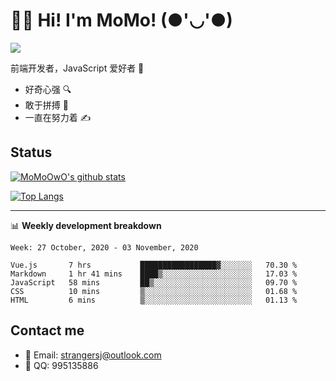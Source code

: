 # 👨‍🎓 Hi! I'm MoMo! (●'◡'●)

[![](https://img.shields.io/badge/-@MoMoOwO-%23181717?style=flat-square&logo=github)](https://github.com/MoMoOwO)

前端开发者，JavaScript 爱好者 💖
- 好奇心强 🔍
- 敢于拼搏 💪
- 一直在努力着 ✍

## Status

[![MoMoOwO's github stats](https://github-readme-stats.vercel.app/api?username=MoMoOwO&show_icons=true&theme=tokyonight)](https://github.com/MoMoOwO)

[![Top Langs](https://github-readme-stats.vercel.app/api/top-langs/?username=MoMoOwO&layout=compact&theme=tokyonight)](https://github.com/MoMoOwO)

---

📊 **Weekly development breakdown**

<!--START_SECTION:waka-->
```text
Week: 27 October, 2020 - 03 November, 2020

Vue.js       7 hrs           █████████████████▓░░░░░░░   70.30 % 
Markdown     1 hr 41 mins    ████▒░░░░░░░░░░░░░░░░░░░░   17.03 % 
JavaScript   58 mins         ██▒░░░░░░░░░░░░░░░░░░░░░░   09.70 % 
CSS          10 mins         ▒░░░░░░░░░░░░░░░░░░░░░░░░   01.68 % 
HTML         6 mins          ▒░░░░░░░░░░░░░░░░░░░░░░░░   01.13 % 
```
<!--END_SECTION:waka-->

## Contact me

- 📧 Email: strangersj@outlook.com
- 🐧 QQ: 995135886
